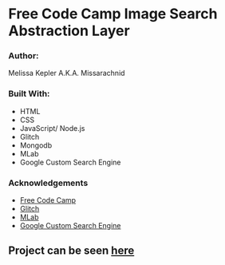 Free Code Camp Image Search Abstraction Layer
=========================


### Author:
Melissa Kepler A.K.A. Missarachnid

### Built With: 
*  HTML
*  CSS
*  JavaScript/ Node.js
*  Glitch
*  Mongodb
*  MLab
*  Google Custom Search Engine

### Acknowledgements
*  [Free Code Camp](https://www.freecodecamp.org)
*  [Glitch](https://glitch.com/)
*  [MLab](https://mlab.com/)
*  [Google Custom Search Engine](https://developers.google.com/custom-search/)


## Project can be seen [here](https://corgi.glitch.me)